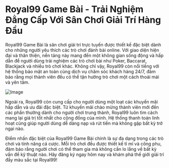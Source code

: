 # Royal99 Game Bài - Trải Nghiệm Đẳng Cấp Với Sân Chơi Giải Trí Hàng Đầu

Royal99 Game Bài là sân chơi giải trí trực tuyến được thiết kế đặc biệt dành cho những người yêu thích các trò chơi đánh bài online. Với giao diện hiện đại và thân thiện, nền tảng này mang đến một không gian sống động và hấp dẫn để người dùng trải nghiệm các trò chơi bài như Poker, Baccarat, Blackjack và nhiều trò chơi khác. Không chỉ vậy, Royal99 còn nổi tiếng với hệ thống bảo mật an toàn cùng dịch vụ chăm sóc khách hàng 24/7, đảm bảo rằng mọi thành viên đều có thể tận hưởng trò chơi một cách thoải mái và yên tâm.

![Image](https://github.com/user-attachments/assets/bd51ea9f-0666-407b-a7a7-98ead6de688c)

Ngoài ra, Royal99 còn cung cấp cho người dùng một loạt các khuyến mãi hấp dẫn và ưu đãi đặc biệt. Từ khuyến mãi chào mừng thành viên mới đến các phần thưởng dành cho người chơi trung thành, Royal99 luôn tìm cách mang lại giá trị tốt nhất cho cộng đồng của mình. Hệ thống thanh toán linh hoạt cũng giúp người dùng dễ dàng nạp và rút tiền mà không gặp bất kỳ trở ngại nào.

Điểm nhấn đặc biệt của Royal99 Game Bài chính là sự đa dạng trong các trò chơi và tính năng cá cược. Mỗi trò chơi đều được thiết kế tỉ mỉ và công phu, đảm bảo rằng người chơi có thể tham gia mà không cần lo lắng về bất kỳ vấn đề kỹ thuật nào. Hãy đăng ký ngay hôm nay và khám phá thế giới giải trí đầy màu sắc tại Royal99!